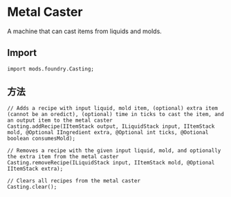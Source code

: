 # Metal Caster

A machine that can cast items from liquids and molds.

## Import
```zenscript
import mods.foundry.Casting;
```

## 方法
```zenscript
// Adds a recipe with input liquid, mold item, (optional) extra item (cannot be an oredict), (optional) time in ticks to cast the item, and an output item to the metal caster
Casting.addRecipe(IItemStack output, ILiquidStack input, IItemStack mold, @Optional IIngredient extra, @Optional int ticks, @Ootional boolean consumesMold);

// Removes a recipe with the given input liquid, mold, and optionally the extra item from the metal caster
Casting.removeRecipe(ILiquidStack input, IItemStack mold, @Optional IItemStack extra);

// Clears all recipes from the metal caster
Casting.clear();
```
